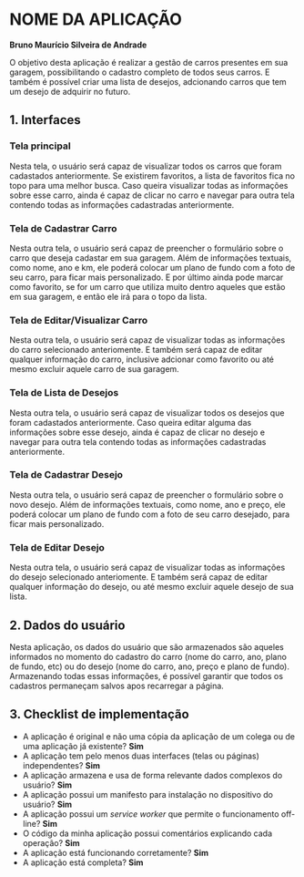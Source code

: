 # NOME DA APLICAÇÃO

**Bruno Maurício Silveira de Andrade**

O objetivo desta aplicação é realizar a gestão de carros presentes em sua garagem, possibilitando o cadastro completo de todos seus carros. E também é possível criar uma lista de desejos, adcionando carros que tem um desejo de adquirir no futuro.

## 1. Interfaces

### Tela principal

Nesta tela, o usuário será capaz de visualizar todos os carros que foram cadastados anteriormente. Se existirem favoritos, a lista de favoritos fica no topo para uma melhor busca. Caso queira visualizar todas as informações sobre esse carro, ainda é capaz de clicar no carro e navegar para outra tela contendo todas as informações cadastradas anteriormente.

### Tela de Cadastrar Carro

Nesta outra tela, o usuário será capaz de preencher o formulário sobre o carro que deseja cadastar em sua garagem. Além de informações textuais, como nome, ano e km, ele poderá colocar um plano de fundo com a foto de seu carro, para ficar mais personalizado. E por último ainda pode marcar como favorito, se for um carro que utiliza muito dentro aqueles que estão em sua garagem, e então ele irá para o topo da lista.

### Tela de Editar/Visualizar Carro

Nesta outra tela, o usuário será capaz de visualizar todas as informações do carro selecionado anteriomente. E também será capaz de editar qualquer informação do carro, inclusive adcionar como favorito ou até mesmo excluir aquele carro de sua garagem.

### Tela de Lista de Desejos

Nesta outra tela, o usuário será capaz de visualizar todos os desejos que foram cadastados anteriormente. Caso queira editar alguma das informações sobre esse desejo, ainda é capaz de clicar no desejo e navegar para outra tela contendo todas as informações cadastradas anteriormente.

### Tela de Cadastrar Desejo

Nesta outra tela, o usuário será capaz de preencher o formulário sobre o novo desejo. Além de informações textuais, como nome, ano e preço, ele poderá colocar um plano de fundo com a foto de seu carro desejado, para ficar mais personalizado.

### Tela de Editar Desejo

Nesta outra tela, o usuário será capaz de visualizar todas as informações do desejo selecionado anteriomente. E também será capaz de editar qualquer informação do desejo, ou até mesmo excluir aquele desejo de sua lista.


## 2. Dados do usuário

Nesta aplicação, os dados do usuário que são armazenados são aqueles informados no momento do cadastro do carro (nome do carro, ano, plano de fundo, etc) ou do desejo (nome do carro, ano, preço e plano de fundo). Armazenando todas essas informações, é possível garantir que todos os cadastros permaneçam salvos apos recarregar a página.

## 3. Checklist de implementação

- A aplicação é original e não uma cópia da aplicação de um colega ou de uma aplicação já existente? **Sim**
- A aplicação tem pelo menos duas interfaces (telas ou páginas) independentes? **Sim**
- A aplicação armazena e usa de forma relevante dados complexos do usuário? **Sim**
- A aplicação possui um manifesto para instalação no dispositivo do usuário? **Sim**
- A aplicação possui um _service worker_ que permite o funcionamento off-line? **Sim**
- O código da minha aplicação possui comentários explicando cada operação? **Sim**
- A aplicação está funcionando corretamente? **Sim**
- A aplicação está completa? **Sim**
